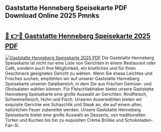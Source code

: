 ## Gaststatte Henneberg Speisekarte PDF Download Online 2025 Pmnks

# <h2><a href="http://gca52l.nevu.top/?p=Gaststatte+Henneberg+Speisekarte">🔗 👉🔴 Gaststatte Henneberg Speisekarte 2025 PDF</a></h2>

[![Gaststatte Henneberg Speisekarte 2025 PDF](https://i.imgur.com/dBaPXMq.png)](http://gca52l.nevu.top/?p=Gaststatte+Henneberg+Speisekarte)
Die Gaststatte Henneberg Speisekarte ist nicht nur eine Liste von Gerichten in einem Restaurant oder Café, sondern auch Ihre Möglichkeit, ein köstliches und für Ihren Geschmack geeignetes Gericht zu wählen. Wenn Sie etwas Leichtes und Frisches suchen, empfehlen wir auf unserer Gaststatte Henneberg Speisekarte unseren Salatbereich, in dem Sie aus frischen Gemüse- und Obstsalaten wählen können. Für Fleischliebhaber bietet unsere Gaststatte Henneberg Speisekarte eine große Auswahl an Gerichten: Rindfleisch, Schweinefleisch, Huhn und Fisch. Unseren Auserwählten bieten wir exquisite Gerichte wie Schaschlik und Steak an, die auf einem alten, natürlichen Feuer zubereitet werden. Unsere Gaststatte Henneberg Speisekarte bietet eine große Auswahl an Desserts, von traditionellen Torten und Kuchen bis hin zu exquisiten Crème Brûlée und Schokoladen-Fan-Si.
